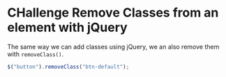 # CHallenge Remove Classes from an element with jQuery

The same way we can add classes using jQuery, we an also remove them with `removeClass()`.

```javascript
$("button").removeClass("btn-default");
```

